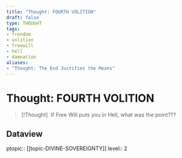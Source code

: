 ```yaml
---
title: "Thought: FOURTH VOLITION"
draft: false
type: THOUGHT
tags:
- freedom
- volition
- freewill
- hell
- damnation
aliases:
- "Thought: The End Justifies the Means"
---
```

# Thought: FOURTH VOLITION
> [!Thought]
>  If Free Will puts you in Hell, what was the point???

## Dataview
ptopic:: [[topic-DIVINE-SOVEREIGNTY]]
level:: 2
